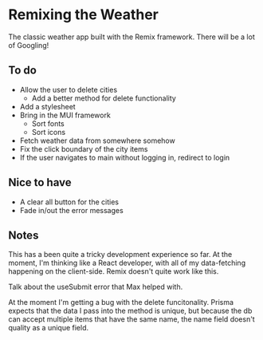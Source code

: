 # Remixing the Weather

The classic weather app built with the Remix framework. There will be a lot of Googling!

## To do

* Allow the user to delete cities
    * Add a better method for delete functionality
* Add a stylesheet
* Bring in the MUI framework
    * Sort fonts
    * Sort icons 
* Fetch weather data from somewhere somehow
* Fix the click boundary of the city items
* If the user navigates to main without logging in, redirect to login

## Nice to have

* A clear all button for the cities
* Fade in/out the error messages

## Notes 

This has a been quite a tricky development experience so far. At the moment, I'm thinking like a React developer, with all of my data-fetching happening on the client-side. Remix doesn't quite work like this.

Talk about the useSubmit error that Max helped with. 

At the moment I'm getting a bug with the delete funcitonality. Prisma expects that the data I pass into the method is unique, but because the db can accept multiple items that have the same name, the name field doesn't quality as a unique field.

